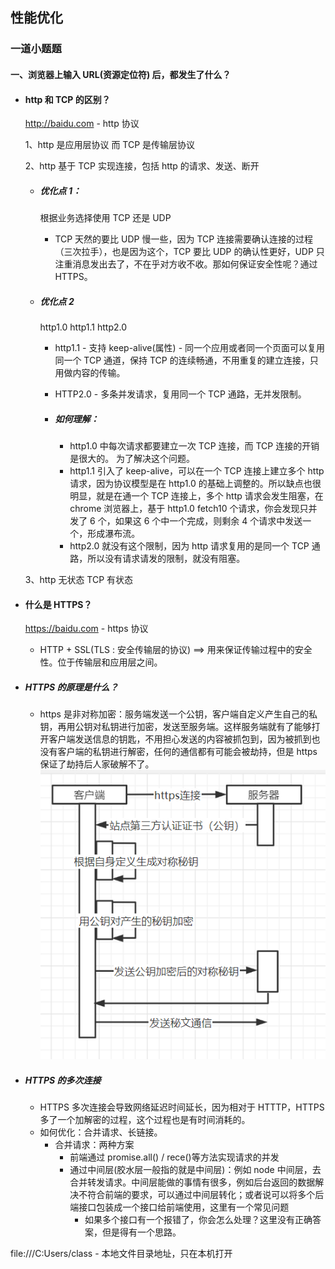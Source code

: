 ## 性能优化

### 一道小题题

#### 一、浏览器上输入 URL(资源定位符) 后，都发生了什么？

- #### http 和 TCP 的区别？

  http://baidu.com - http 协议

  1、http 是应用层协议 而 TCP 是传输层协议

  2、http 基于 TCP 实现连接，包括 http 的请求、发送、断开

  - ##### 优化点 1：
    根据业务选择使用 TCP 还是 UDP
    - TCP 天然的要比 UDP 慢一些，因为 TCP 连接需要确认连接的过程（三次拉手），也是因为这个，TCP 要比 UDP 的确认性更好，UDP 只注重消息发出去了，不在乎对方收不收。那如何保证安全性呢？通过 HTTPS。
  - ##### 优化点 2

    http1.0 http1.1 http2.0

    - http1.1 - 支持 keep-alive(属性) - 同一个应用或者同一个页面可以复用同一个 TCP 通道，保持 TCP 的连续畅通，不用重复的建立连接，只用做内容的传输。

    - HTTP2.0 - 多条并发请求，复用同一个 TCP 通路，无并发限制。
    - ##### 如何理解：
      - http1.0 中每次请求都要建立一次 TCP 连接，而 TCP 连接的开销是很大的。
        为了解决这个问题。
      - http1.1 引入了 keep-alive，可以在一个 TCP 连接上建立多个 http 请求，因为协议模型是在 http1.0 的基础上调整的。所以缺点也很明显，就是在通一个 TCP 连接上，多个 http 请求会发生阻塞，在 chrome 浏览器上，基于 http1.0 fetch10 个请求，你会发现只并发了 6 个，如果这 6 个中一个完成，则剩余 4 个请求中发送一个，形成瀑布流。
      - http2.0 就没有这个限制，因为 http 请求复用的是同一个 TCP 通路，所以没有请求请发的限制，就没有阻塞。

  3、http 无状态 TCP 有状态

- #### 什么是 HTTPS？

  https://baidu.com - https 协议

  - HTTP + SSL(TLS : 安全传输层的协议) ==> 用来保证传输过程中的安全性。位于传输层和应用层之间。

- ##### HTTPS 的原理是什么？
  - https 是非对称加密：服务端发送一个公钥，客户端自定义产生自己的私钥，再用公钥对私钥进行加密，发送至服务端。这样服务端就有了能够打开客户端发送信息的钥匙，不用担心发送的内容被抓包到，因为被抓到也没有客户端的私钥进行解密，任何的通信都有可能会被劫持，但是 https 保证了劫持后人家破解不了。
    ![https原理](../image/https.png)
- ##### HTTPS 的多次连接
  - HTTPS 多次连接会导致网络延迟时间延长，因为相对于 HTTTP，HTTPS 多了一个加解密的过程，这个过程也是有时间消耗的。
  - 如何优化：合并请求、长链接。
    - 合并请求：两种方案
      - 前端通过 promise.all() / rece()等方法实现请求的并发
      - 通过中间层(胶水层一般指的就是中间层)：例如 node 中间层，去合并转发请求。中间层能做的事情有很多，例如后台返回的数据解决不符合前端的要求，可以通过中间层转化；或者说可以将多个后端接口包装成一个接口给前端使用，这里有一个常见问题
        - 如果多个接口有一个报错了，你会怎么处理？这里没有正确答案，但是得有一个思路。

file:///C:Users/class - 本地文件目录地址，只在本机打开
